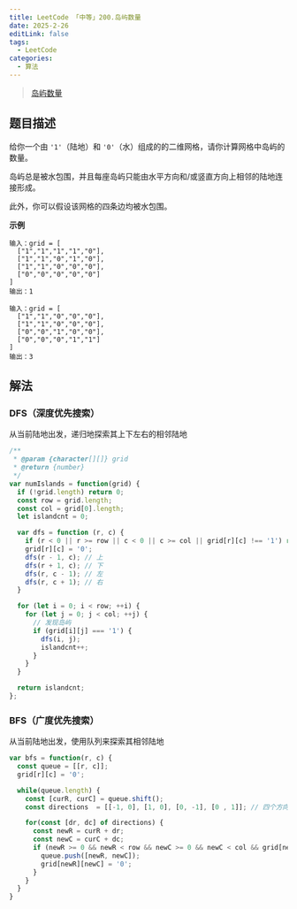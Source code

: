 ```yaml
---
title: LeetCode 「中等」200.岛屿数量
date: 2025-2-26
editLink: false
tags:
  - LeetCode
categories:
  - 算法
---
```


> [岛屿数量](https://leetcode.cn/problems/number-of-islands/description/)

## 题目描述

给你一个由 `'1'`（陆地）和 `'0'`（水）组成的的二维网格，请你计算网格中岛屿的数量。

岛屿总是被水包围，并且每座岛屿只能由水平方向和/或竖直方向上相邻的陆地连接形成。

此外，你可以假设该网格的四条边均被水包围。

**示例**

```
输入：grid = [
  ["1","1","1","1","0"],
  ["1","1","0","1","0"],
  ["1","1","0","0","0"],
  ["0","0","0","0","0"]
]
输出：1

输入：grid = [
  ["1","1","0","0","0"],
  ["1","1","0","0","0"],
  ["0","0","1","0","0"],
  ["0","0","0","1","1"]
]
输出：3
```

## 解法

### DFS（深度优先搜索）

从当前陆地出发，递归地探索其上下左右的相邻陆地

```js
/**
 * @param {character[][]} grid
 * @return {number}
 */
var numIslands = function(grid) {
  if (!grid.length) return 0;
  const row = grid.length;
  const col = grid[0].length;
  let islandcnt = 0;

  var dfs = function (r, c) {
    if (r < 0 || r >= row || c < 0 || c >= col || grid[r][c] !== '1') return;
    grid[r][c] = '0';
    dfs(r - 1, c); // 上
    dfs(r + 1, c); // 下
    dfs(r, c - 1); // 左
    dfs(r, c + 1); // 右
  }

  for (let i = 0; i < row; ++i) {
    for (let j = 0; j < col; ++j) {
      // 发现岛屿
      if (grid[i][j] === '1') {
        dfs(i, j);
        islandcnt++;
      }
    }
  }

  return islandcnt;
};
```

### BFS（广度优先搜索）

从当前陆地出发，使用队列来探索其相邻陆地

```js
var bfs = function(r, c) {
  const queue = [[r, c]];
  grid[r][c] = '0';

  while(queue.length) {
    const [curR, curC] = queue.shift();
    const directions  = [[-1, 0], [1, 0], [0, -1], [0 , 1]]; // 四个方向

    for(const [dr, dc] of directions) {
      const newR = curR + dr;
      const newC = curC + dc;
      if (newR >= 0 && newR < row && newC >= 0 && newC < col && grid[newR][newC] === '1') {
        queue.push([newR, newC]);
        grid[newR][newC] = '0';
      }
    }
  }
}
```
